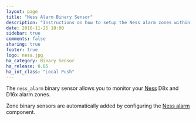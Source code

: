 ```yaml
---
layout: page
title: "Ness Alarm Binary Sensor"
description: "Instructions on how to setup the Ness alarm zones within Home Assistant."
date: 2018-11-25 18:00
sidebar: true
comments: false
sharing: true
footer: true
logo: ness.jpg
ha_category: Binary Sensor
ha_release: 0.85
ha_iot_class: "Local Push"
---
```


The `ness_alarm` binary sensor allows you to monitor your [Ness](http://nesscorporation.com/) D8x and D16x alarm zones.

Zone binary sensors are automatically added by configuring the [Ness alarm](/components/ness_alarm/) component.
